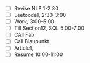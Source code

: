 - [ ] Revise NLP  1-2:30
- [ ] Leetcode1,             2:30-3:00
- [ ] Work,              3:00-5:00
- [ ] Till Section12, SQL  5:00-7:00
- [ ] CAll Fab
- [ ] Call Blaupunkt
- [ ] Article1,
- [ ] Resume                   10:00-11:00